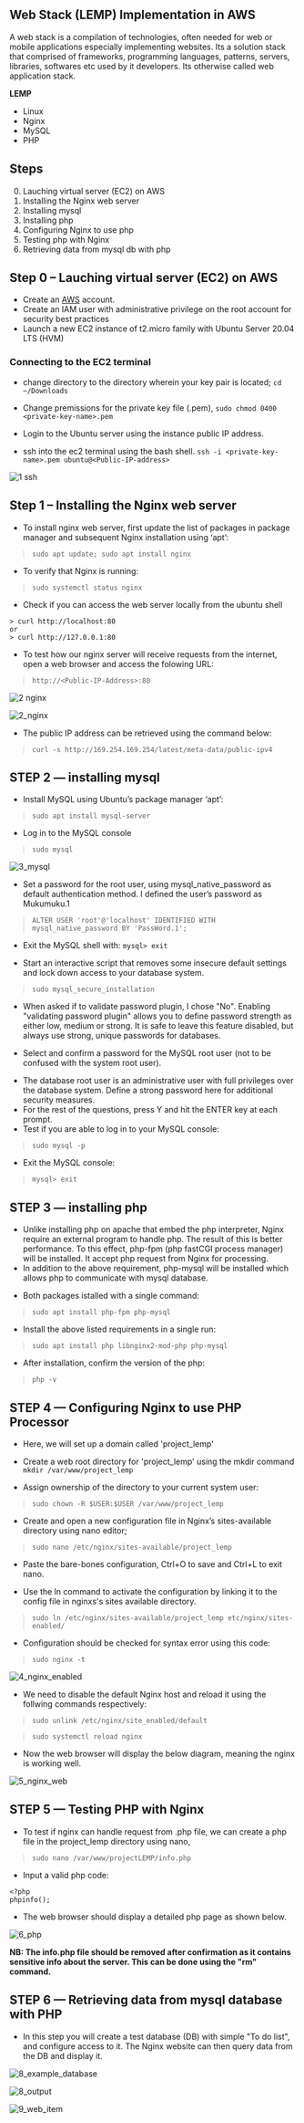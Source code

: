 ## Web Stack (LEMP) Implementation in AWS
A web stack is a compilation of technologies, often needed for web or mobile  applications especially implementing websites. Its a solution stack that comprised of frameworks, programming languages, patterns, servers, libraries, softwares etc used by it developers. Its otherwise called web application stack.

**LEMP**
- Linux
- Nginx
- MySQL
- PHP

## Steps
0. Lauching virtual server (EC2) on AWS 
1. Installing the Nginx web server
2. Installing mysql
3. Installing php
4. Configuring Nginx to use php
5. Testing php with Nginx
6. Retrieving data from mysql db with php

## Step 0 – Lauching virtual server (EC2) on AWS 
* Create an [AWS](https://aws.amazon.com) account.
* Create an IAM user with administrative privilege on the root account for security best practices
* Launch a new EC2 instance of t2.micro family with Ubuntu Server 20.04 LTS (HVM)

### Connecting to the EC2 terminal
* change directory to the directory wherein your key pair is located;
` cd ~/Downloads `

* Change premissions for the private key file (.pem),
` sudo chmod 0400 <private-key-name>.pem `

* Login to the Ubuntu server using the instance public IP address.

* ssh into the ec2 terminal using the bash shell.
` ssh -i <private-key-name>.pem ubuntu@<Public-IP-address> `

![1 ssh](https://user-images.githubusercontent.com/114786664/194129443-7eaf51ff-f928-441b-957b-50ba3cca21c4.png)

## Step 1 – Installing the Nginx web server

* To install nginx web server, first update the list of packages in package manager and subsequent Nginx installation using ‘apt’:

>` sudo apt update; sudo apt install nginx `

- To verify that Nginx is running:

>` sudo systemctl status nginx `

* Check if you can access the web server locally from the ubuntu shell
```
> curl http://localhost:80
or
> curl http://127.0.0.1:80
```
* To test how our nginx server will receive requests from the internet, open a web browser and access the folowing URL:
>` http://<Public-IP-Address>:80 `

![2 nginx](https://user-images.githubusercontent.com/114786664/194129838-08f8d9c6-ebfa-4154-92e8-2c3ae048dff1.png)

![2_nginx](https://user-images.githubusercontent.com/114786664/194129755-98ccb6ec-ec52-42a1-8f1b-ffa9dd4e440d.png)

* The public IP address can be retrieved using the command below:
>` curl -s http://169.254.169.254/latest/meta-data/public-ipv4 `

## STEP 2 — installing mysql

* Install MySQL using Ubuntu’s package manager ‘apt’:
>` sudo apt install mysql-server `
- Log in to the MySQL console
>` sudo mysql `

![3_mysql](https://user-images.githubusercontent.com/114786664/194130084-fd9222ba-6364-41b3-8730-eaddf7f864ce.png)


* Set a password for the root user, using mysql_native_password as default authentication method. I defined the user’s password as Mukumuku.1
>` ALTER USER 'root'@'localhost' IDENTIFIED WITH mysql_native_password BY 'PassWord.1'; `
- Exit the MySQL shell with: ` mysql> exit `

* Start an interactive script that removes some insecure default settings and lock down access to your database system.
>` sudo mysql_secure_installation `
- When asked if to validate password plugin, I chose "No". Enabling "validating password plugin" allows you to define password strength as either low, medium or strong. It is safe to leave this feature disabled, but always use strong, unique passwords for databases.

* Select and confirm a password for the MySQL root user (not to be confused with the system root user).
- The database root user is an administrative user with full privileges over the database system. Define a strong password here for additional security measures.
- For the rest of the questions, press Y and hit the ENTER key at each prompt.
- Test if you are able to log in to your MySQL console: 
>` sudo mysql -p `
- Exit the MySQL console: 
>` mysql> exit `

## STEP 3 — installing php

- Unlike installing php on apache that embed the php interpreter, Nginx require an external program to  handle php. The result of this is better performance. To this effect, php-fpm (php fastCGI process manager) will be installed. It accept php request from Nginx for processing.
- In addition to the above requirement, php-mysql will be installed which allows php to communicate with mysql database.

* Both packages istalled with a single command:
>` sudo apt install php-fpm php-mysql `

* Install the above listed requirements in a single run:
>` sudo apt install php libnginx2-mod-php php-mysql `
- After installation, confirm the version of the php: 
>` php -v `

## STEP 4 — Configuring Nginx to use PHP Processor

- Here, we will set up a domain called 'project_lemp'
* Create a web root directory for 'project_lemp' using the mkdir command
` mkdir /var/www/project_lemp `

* Assign ownership of the directory to your current system user:
>` sudo chown -R $USER:$USER /var/www/project_lemp `

* Create and open a new configuration file in Nginx’s sites-available directory using nano editor;
>` sudo nano /etc/nginx/sites-available/project_lemp `

- Paste the bare-bones configuration, Ctrl+O to save and Ctrl+L to exit nano.


* Use the ln command to activate the configuration by linking it to the config file in nginxs's sites available directory.
>` sudo ln /etc/nginx/sites-available/project_lemp etc/nginx/sites-enabled/ `

* Configuration should be checked for syntax error using this code:
> ` sudo nginx -t `

![4_nginx_enabled](https://user-images.githubusercontent.com/114786664/194137469-f91f9179-7b51-49fd-84ef-8039998644b7.png)
 
 * We need to disable the default Nginx host and reload it using the follwing commands respectively:
 > ` sudo unlink /etc/nginx/site_enabled/default `
 
 > ` sudo systemctl reload nginx `

 * Now the web browser will display the below diagram, meaning the nginx is working well.
 
 ![5_nginx_web](https://user-images.githubusercontent.com/114786664/194147327-99c3fc5a-f931-47e8-8019-a7c091cc28e3.png)
 
 ## STEP 5 — Testing PHP with Nginx
* To test if nginx can handle request from .php file, we can create a php file in the project_lemp directory using nano,

> ` sudo nano /var/www/projectLEMP/info.php `
 
* Input a valid php code:

``` 
<?php
phpinfo();
```
* The web browser should display a detailed php page as shown below.

![6_php](https://user-images.githubusercontent.com/114786664/194138069-fb5978ae-c8cf-4c9b-8316-e4a4b5a49f09.png)

**NB: The info.php file should be removed after confirmation as it contains sensitive info about the server. This can be done using the "rm" command.**

 ## STEP 6 — Retrieving data from mysql database with PHP
 
* In this step you will create a test database (DB) with simple "To do list", and configure access to it. The Nginx website can then query data from the DB and display it.

![8_example_database](https://user-images.githubusercontent.com/114786664/194138293-b63f90d4-d0b2-45f5-917e-eaf4696ff8c9.png)

![8_output](https://user-images.githubusercontent.com/114786664/194138381-cb1c473e-9e73-4d1e-833a-92a5320f2802.png)

![9_web_item](https://user-images.githubusercontent.com/114786664/194138542-0031d7a5-7913-4ee4-b413-5712a71b9b2c.png)

